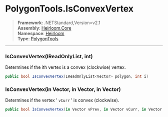# PolygonTools.IsConvexVertex

> **Framework**: .NETStandard,Version=v2.1  
> **Assembly**: [Heirloom.Core][0]  
> **Namespace**: [Heirloom][0]  
> **Type**: [PolygonTools][1]  

--------------------------------------------------------------------------------

### IsConvexVertex(IReadOnlyList<Vector>, int)

Determines if the ith vertex is a convex (clockwise) vertex.

```cs
public bool IsConvexVertex(IReadOnlyList<Vector> polygon, int i)
```

### IsConvexVertex(in Vector, in Vector, in Vector)

Determines if the vertex ' `vCurr` ' is convex (clockwise).

```cs
public bool IsConvexVertex(in Vector vPrev, in Vector vCurr, in Vector vNext)
```

[0]: ../Heirloom.Core.md
[1]: Heirloom.PolygonTools.md
